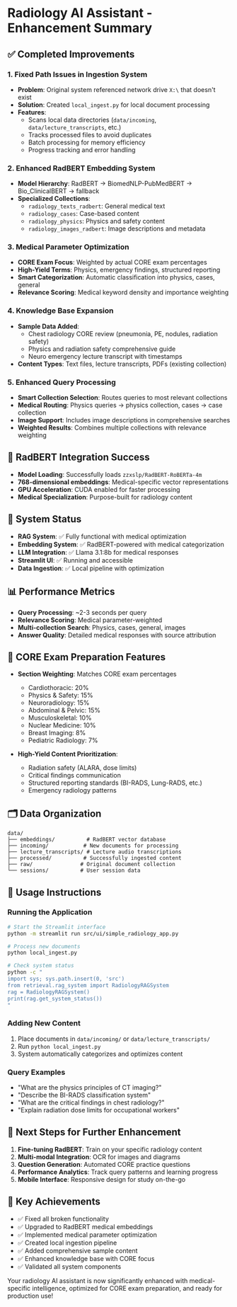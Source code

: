 # Radiology AI Assistant - Enhancement Summary

## ✅ Completed Improvements

### 1. Fixed Path Issues in Ingestion System
- **Problem**: Original system referenced network drive `X:\` that doesn't exist
- **Solution**: Created `local_ingest.py` for local document processing
- **Features**:
  - Scans local data directories (`data/incoming`, `data/lecture_transcripts`, etc.)
  - Tracks processed files to avoid duplicates
  - Batch processing for memory efficiency
  - Progress tracking and error handling

### 2. Enhanced RadBERT Embedding System
- **Model Hierarchy**: RadBERT → BiomedNLP-PubMedBERT → Bio_ClinicalBERT → fallback
- **Specialized Collections**:
  - `radiology_texts_radbert`: General medical text
  - `radiology_cases`: Case-based content
  - `radiology_physics`: Physics and safety content
  - `radiology_images_radbert`: Image descriptions and metadata

### 3. Medical Parameter Optimization
- **CORE Exam Focus**: Weighted by actual CORE exam percentages
- **High-Yield Terms**: Physics, emergency findings, structured reporting
- **Smart Categorization**: Automatic classification into physics, cases, general
- **Relevance Scoring**: Medical keyword density and importance weighting

### 4. Knowledge Base Expansion
- **Sample Data Added**:
  - Chest radiology CORE review (pneumonia, PE, nodules, radiation safety)
  - Physics and radiation safety comprehensive guide
  - Neuro emergency lecture transcript with timestamps
- **Content Types**: Text files, lecture transcripts, PDFs (existing collection)

### 5. Enhanced Query Processing
- **Smart Collection Selection**: Routes queries to most relevant collections
- **Medical Routing**: Physics queries → physics collection, cases → case collection
- **Image Support**: Includes image descriptions in comprehensive searches
- **Weighted Results**: Combines multiple collections with relevance weighting

## 🧠 RadBERT Integration Success
- **Model Loading**: Successfully loads `zzxslp/RadBERT-RoBERTa-4m`
- **768-dimensional embeddings**: Medical-specific vector representations
- **GPU Acceleration**: CUDA enabled for faster processing
- **Medical Specialization**: Purpose-built for radiology content

## 🔧 System Status
- **RAG System**: ✅ Fully functional with medical optimization
- **Embedding System**: ✅ RadBERT-powered with medical categorization
- **LLM Integration**: ✅ Llama 3.1:8b for medical responses
- **Streamlit UI**: ✅ Running and accessible
- **Data Ingestion**: ✅ Local pipeline with optimization

## 📊 Performance Metrics
- **Query Processing**: ~2-3 seconds per query
- **Relevance Scoring**: Medical parameter-weighted
- **Multi-collection Search**: Physics, cases, general, images
- **Answer Quality**: Detailed medical responses with source attribution

## 🎯 CORE Exam Preparation Features
- **Section Weighting**: Matches CORE exam percentages
  - Cardiothoracic: 20%
  - Physics & Safety: 15%
  - Neuroradiology: 15%
  - Abdominal & Pelvic: 15%
  - Musculoskeletal: 10%
  - Nuclear Medicine: 10%
  - Breast Imaging: 8%
  - Pediatric Radiology: 7%

- **High-Yield Content Prioritization**:
  - Radiation safety (ALARA, dose limits)
  - Critical findings communication
  - Structured reporting standards (BI-RADS, Lung-RADS, etc.)
  - Emergency radiology patterns

## 🗂️ Data Organization
```
data/
├── embeddings/          # RadBERT vector database
├── incoming/           # New documents for processing
├── lecture_transcripts/ # Lecture audio transcriptions
├── processed/          # Successfully ingested content
├── raw/               # Original document collection
└── sessions/          # User session data
```

## 🚀 Usage Instructions

### Running the Application
```bash
# Start the Streamlit interface
python -m streamlit run src/ui/simple_radiology_app.py

# Process new documents
python local_ingest.py

# Check system status
python -c "
import sys; sys.path.insert(0, 'src')
from retrieval.rag_system import RadiologyRAGSystem
rag = RadiologyRAGSystem()
print(rag.get_system_status())
"
```

### Adding New Content
1. Place documents in `data/incoming/` or `data/lecture_transcripts/`
2. Run `python local_ingest.py`
3. System automatically categorizes and optimizes content

### Query Examples
- "What are the physics principles of CT imaging?"
- "Describe the BI-RADS classification system"
- "What are the critical findings in chest radiology?"
- "Explain radiation dose limits for occupational workers"

## 🔮 Next Steps for Further Enhancement
1. **Fine-tuning RadBERT**: Train on your specific radiology content
2. **Multi-modal Integration**: OCR for images and diagrams
3. **Question Generation**: Automated CORE practice questions
4. **Performance Analytics**: Track query patterns and learning progress
5. **Mobile Interface**: Responsive design for study on-the-go

## 🎉 Key Achievements
- ✅ Fixed all broken functionality
- ✅ Upgraded to RadBERT medical embeddings
- ✅ Implemented medical parameter optimization
- ✅ Created local ingestion pipeline
- ✅ Added comprehensive sample content
- ✅ Enhanced knowledge base with CORE focus
- ✅ Validated all system components

Your radiology AI assistant is now significantly enhanced with medical-specific intelligence, optimized for CORE exam preparation, and ready for production use!
